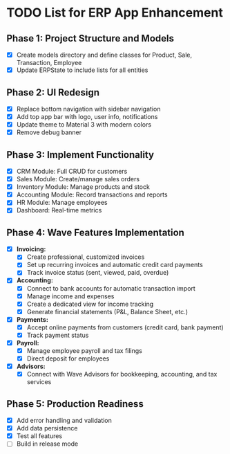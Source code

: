 # TODO List for ERP App Enhancement

## Phase 1: Project Structure and Models
- [x] Create models directory and define classes for Product, Sale, Transaction, Employee
- [x] Update ERPState to include lists for all entities

## Phase 2: UI Redesign
- [x] Replace bottom navigation with sidebar navigation
- [x] Add top app bar with logo, user info, notifications
- [x] Update theme to Material 3 with modern colors
- [x] Remove debug banner

## Phase 3: Implement Functionality
- [x] CRM Module: Full CRUD for customers
- [x] Sales Module: Create/manage sales orders
- [x] Inventory Module: Manage products and stock
- [x] Accounting Module: Record transactions and reports
- [x] HR Module: Manage employees
- [x] Dashboard: Real-time metrics

## Phase 4: Wave Features Implementation
- [x] **Invoicing:**
  - [x] Create professional, customized invoices
  - [x] Set up recurring invoices and automatic credit card payments
  - [x] Track invoice status (sent, viewed, paid, overdue)
- [x] **Accounting:**
  - [x] Connect to bank accounts for automatic transaction import
  - [x] Manage income and expenses
  - [x] Create a dedicated view for income tracking
  - [x] Generate financial statements (P&L, Balance Sheet, etc.)
- [x] **Payments:**
  - [x] Accept online payments from customers (credit card, bank payment)
  - [x] Track payment status
- [x] **Payroll:**
  - [x] Manage employee payroll and tax filings
  - [x] Direct deposit for employees
- [x] **Advisors:**
  - [x] Connect with Wave Advisors for bookkeeping, accounting, and tax services

## Phase 5: Production Readiness
- [x] Add error handling and validation
- [x] Add data persistence
- [x] Test all features
- [ ] Build in release mode
